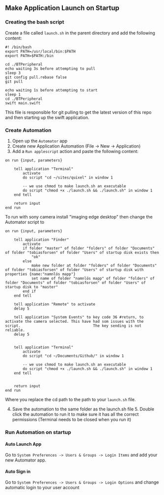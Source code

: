 ## Make Application Launch on Startup

### Creating the bash script

Create a file called `launch.sh` in the parent directory and add the following content:

```
#! /bin/bash
export PATH=/usr/local/bin:$PATH
export PATH=$PATH:/bin

cd ./BTPeripheral
echo waiting 3s before attempting to pull
sleep 3
git config pull.rebase false
git pull

echo waiting 1s before attempting to start
sleep 1
cd ./BTPeripheral
swift main.swift
```

This file is responsible for git pulling to get the latest version of this repo and then starting up the swift application.

### Create Automation

1. Open up the `Automator` app
2. Create new Application Automation (File -> New -> Application)
3. Add a `Run applescript` action and paste the following content:

```
on run {input, parameters}

	tell application "Terminal"
		activate
		do script "cd ~/sites/quixel" in window 1

		-- we use chmod to make launch.sh an executable
		do script "chmod +x ./launch.sh && ./launch.sh" in window 1
	end tell

	return input
end run
```
To run with sony camera install "imaging edge desktop" then change the Automator script to
```
on run {input, parameters}
	
	tell application "Finder"
		activate
		if folder "master" of folder "folders" of folder "Documents" of folder "tobiasforsen" of folder "Users" of startup disk exists then
			"ok"
		else
			make new folder at folder "folders" of folder "Documents" of folder "tobiasforsen" of folder "Users" of startup disk with properties {name:"namnlös mapp"}
			set name of folder "namnlös mapp" of folder "folders" of folder "Documents" of folder "tobiasforsen" of folder "Users" of startup disk to "master"
		end if
	end tell
	
	tell application "Remote" to activate
	delay 5
	
	tell application "System Events" to key code 36 #return, to activate the camera selected. This have had som issues with the script. 								The key sending is not reliable.
	delay 5
	
	
	tell application "Terminal"
		activate
		do script "cd ~/Documents/Github/" in window 1

		-- we use chmod to make launch.sh an executable
		do script "chmod +x ./launch.sh && ./launch.sh" in window 1
	end tell
	
	
	return input
end run
```

Where you replace the cd path to the path to your `launch.sh` file.

4. Save the automation to the same folder as the launch.sh file 5. Double click the automation to run it to make sure it has all the correct permissions (Terminal needs to be closed when you run it)

### Run Automation on startup

#### Auto Launch App

Go to `System Preferences -> Users & Groups -> Login Items` and add your new Automator app.

#### Auto Sign in

Go to `System Preferences -> Users & Groups -> Login Options` and change automatic login to your user account
